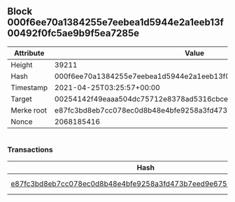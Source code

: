 ## Block 000f6ee70a1384255e7eebea1d5944e2a1eeb13f00492f0fc5ae9b9f5ea7285e

Attribute | Value
--- | ---
Height | 39211
Hash | 000f6ee70a1384255e7eebea1d5944e2a1eeb13f00492f0fc5ae9b9f5ea7285e
Timestamp | 2021-04-25T03:25:57+00:00
Target | 00254142f49eaaa504dc75712e8378ad5316cbcead634704b3734b6271167cc4
Merke root | e87fc3bd8eb7cc078ec0d8b48e4bfe9258a3fd473b7eed9e67556bc63bff84d1
Nonce | 2068185416

```

```

### Transactions

Hash | Amount
--- | ---
[e87fc3bd8eb7cc078ec0d8b48e4bfe9258a3fd473b7eed9e67556bc63bff84d1](e87fc3bd8eb7cc078ec0d8b48e4bfe9258a3fd473b7eed9e67556bc63bff84d1.md) | 10.00000000 SKEPTI 
